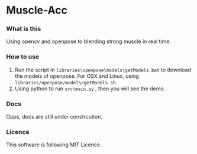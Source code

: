 # Muscle-Acc
### What is this

Using opencv and openpose to blending strong muscle in real time.

### How to use

1. Run the script in `libraries\openpose\models\getModels.bat`  to download the models of openpose. For OSX and Linux, using `libraries/openpose/models/getModels.sh`.
2. Using python to run `src\main.py` , then you will see the demo.

### Docs

Opps, docs are still under constrcution.

### Licence

This software is following MIT Licence.